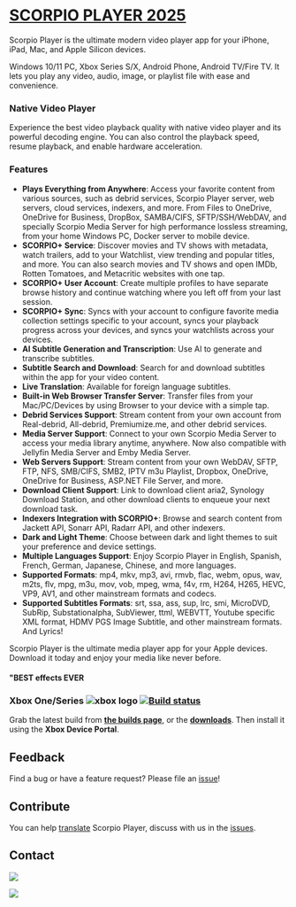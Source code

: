 # [SCORPIO PLAYER 2025](http://scorpioplayer.com) 

Scorpio Player is the ultimate modern video player app for your iPhone, iPad, Mac, and Apple Silicon devices.

Windows 10/11 PC, Xbox Series S/X, Android Phone, Android TV/Fire TV. It lets you play any video, audio, image, or playlist file with ease and convenience.

### Native Video Player

Experience the best video playback quality with native video player and its powerful decoding engine. You can also control the playback speed, resume playback, and enable hardware acceleration.

### Features

* **Plays Everything from Anywhere**: Access your favorite content from various sources, such as debrid services, Scorpio Player server, web servers, cloud services, indexers, and more. From Files to OneDrive, OneDrive for Business, DropBox, SAMBA/CIFS, SFTP/SSH/WebDAV, and specially Scorpio Media Server for high performance lossless streaming, from your home Windows PC, Docker server to mobile device.
* **SCORPIO+ Service**: Discover movies and TV shows with metadata, watch trailers, add to your Watchlist, view trending and popular titles, and more. You can also search movies and TV shows and open IMDb, Rotten Tomatoes, and Metacritic websites with one tap.
* **SCORPIO+ User Account**: Create multiple profiles to have separate browse history and continue watching where you left off from your last session.
* **SCORPIO+ Sync**: Syncs with your account to configure favorite media collection settings specific to your account, syncs your playback progress across your devices, and syncs your watchlists across your devices.
* **AI Subtitle Generation and Transcription**: Use AI to generate and transcribe subtitles.
* **Subtitle Search and Download**: Search for and download subtitles within the app for your video content.
* **Live Translation**: Available for foreign language subtitles.
* **Built-in Web Browser Transfer Server**: Transfer files from your Mac/PC/Devices by using Browser to your device with a simple tap.
* **Debrid Services Support**: Stream content from your own account from Real-debrid, All-debrid, Premiumize.me, and other debrid services.
* **Media Server Support**: Connect to your own Scorpio Media Server to access your media library anytime, anywhere. Now also compatible with Jellyfin Media Server and Emby Media Server.
* **Web Servers Support**: Stream content from your own WebDAV, SFTP, FTP, NFS, SMB/CIFS, SMB2, IPTV m3u Playlist, Dropbox, OneDrive, OneDrive for Business, ASP.NET File Server, and more.
* **Download Client Support**: Link to download client aria2, Synology Download Station, and other download clients to enqueue your next download task.
* **Indexers Integration with SCORPIO+**: Browse and search content from Jackett API, Sonarr API, Radarr API, and other indexers.
* **Dark and Light Theme**: Choose between dark and light themes to suit your preference and device settings.
* **Multiple Languages Support**: Enjoy Scorpio Player in English, Spanish, French, German, Japanese, Chinese, and more languages.
* **Supported Formats**: mp4, mkv, mp3, avi, rmvb, flac, webm, opus, wav, m2ts, flv, mpg, m3u, mov, vob, mpeg, wma, f4v, rm, H264, H265, HEVC, VP9, AV1, and other mainstream formats and codecs.
* **Supported Subtitles Formats**: srt, ssa, ass, sup, lrc, smi, MicroDVD, SubRip, Substationalpha, SubViewer, ttml, WEBVTT, Youtube specific XML format, HDMV PGS Image Subtitle, and other mainstream formats. And Lyrics!

Scorpio Player is the ultimate media player app for your Apple devices. Download it today and enjoy your media like never before.

#### "BEST effects EVER

### Xbox One/Series ![xbox logo](https://flyinghead.github.io/flycast-builds/xbox.png) [![Build status](https://dev.azure.com/scorpioplayer/Releases/_apis/build/status/scorpio-player-xbox-series)](https://dev.azure.com/scorpioplayer/Releases/_build/latest?definitionId=84)

Grab the latest build from [**the builds page**](https://fs.scorpioplayer.com/dl/apps/sideload/), or the [**downloads**](https://scorpioplayer.com/download). Then install it using the **Xbox Device Portal**.

## Feedback

Find a bug or have a feature request? Please file an <a href="https://github.com/ScorpioPlayer/Feedback/issues" target="_blank">issue</a>!

## Contribute

You can help [translate](https://github.com/ScorpioPlayer/Localization) Scorpio Player, discuss with us in the [issues](https://github.com/ScorpioPlayer/Feedback/issues).

## Contact

[![](https://img.shields.io/badge/Twitter-@scorpio_support-1da1f2.svg)](https://twitter.com/scorpio_support)

[![](https://img.shields.io/badge/微博-@scorpio_player-eb192d.svg)](https://weibo.com/scorpio_player)
